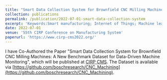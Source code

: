 ```yaml
---
title: "Smart Data Collection System for Brownfield CNC Milling Machines: A New Benchmark Dataset for Data-Driven Machine Monitoring"
collection: publications
permalink: /publication/2022-07-01-smart-data-collection-system
excerpt: 'Keywords:Smart manufacturing; Internet of Things; Machine learning; Process monitoring; Data mining; Industry 4.0; Industrial data'
date: 2022-07-01
venue: '55th CIRP Conference on Manufacturing System'
paperurl: 'https://www.cirp-cms2022.org/'
---
```

I have Co-Authored the Paper "Smart Data Collection System for Brownfield CNC Milling Machines: A New Benchmark Dataset for Data-Driven Machine Monitoring", which will be published at [CIRP CMS](https://www.cirp-cms2022.org/).
The Dataset is available via [https://github.com/boschresearch/CNC_Machining](https://github.com/boschresearch/CNC_Machining).


